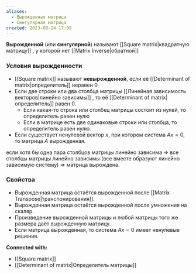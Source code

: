 ```yaml
---
aliases:
  - Вырожденная матрица
  - Сингулярная матрица
created: 2023-08-14 17:09
---
```

 
**Вырожденной** (или **сингулярной**) называют [[Square matrix|квадратную матрицу]] , у которой нет [[Matrix Inverse|обратной]] 

### Условия вырожденности
- [[Square matrix]] называют **невырожденной**, если её [[Determinant of matrix|определитель]]  неравен 0
- Если две строки или два столбца матрицы [[Линейная зависимость векторов|линейно зависимы]] , то её  [[Determinant of matrix|определитель]]  равен 0.
	- Если какая-то строка или столбец матрицы состоит из нулей, то определитель равен нулю
	- Если в матрице есть две одинаковые строки или столбца, то определитель равен нулю.
- Если существует ненулевой вектор $x$, при котором система $Ax = 0$, то матрица $A$ вырожденная.

если хотя бы одна пара столбцов матрицы линейно зависима $\Rightarrow$ все столбцы матрицы линейно зависимы (все вместе образуют линейно зависимую систему) $\Rightarrow$ матрица вырождена.

### Свойства 
- Вырожденная матрица остаётся вырожденной после [[Matrix Transpose|транспонирования]].
- Вырожденная матрица остаётся вырожденной после умножения на скаляр.
- Произведение вырожденной матрицы и любой матрицы того же размера даёт вырожденную матрицу.
- Если матрица вырожденная, то система $Ax = 0$ имеет ненулевые решения.




**Connected with:**
- [[Square matrix]]
- [[Determinant of matrix|Определитель матрицы]]


